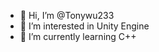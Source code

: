 - 👋 Hi, I’m @Tonywu233
- 👀 I’m interested in Unity Engine
- 🌱 I’m currently learning C++

<!---
Tonywu233/Tonywu233 is a ✨ special ✨ repository because its `README.md` (this file) appears on your GitHub profile.
You can click the Preview link to take a look at your changes.
--->
